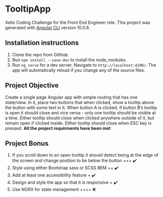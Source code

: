 # TooltipApp

Xello Coding Challenge for the Front End Engineer role. This project was generated with [Angular CLI](https://github.com/angular/angular-cli) version 10.0.8.

## Installation instructions

1) Clone the repo from GitHub.
2) Run `npm install --save-dev` to install the node_modules.
3) Run `ng serve` for a dev server. Navigate to `http://localhost:4200/`. The app will automatically reload if you change any of the source files.

## Project Objective 

Create a single page Angular app with simple routing that has one state/view. In it, place two buttons that when clicked, show a tooltip above the button with some text in it.
When button A is clicked, if button B’s tooltip is open it should close and vice versa - only one tooltip should be visible at a time. Either tooltip should close when clicked anywhere outside of it, but remain open if clicked inside. Either tooltip should close when ESC key is pressed.
__All the project requirments have been met__

## Project Bonus

1. If you scroll down to an open tooltip it should detect being at the edge of the screen and change position to be below the button +++ ✔️
2. Style using either Bootstrap sass or SCSS BEM ++ ✔️
3. Add at least one accessibility feature + ✔️
4. Design and style the app so that it is responsive + ✔️
5. Use NGRX for state management ++++ ❌
